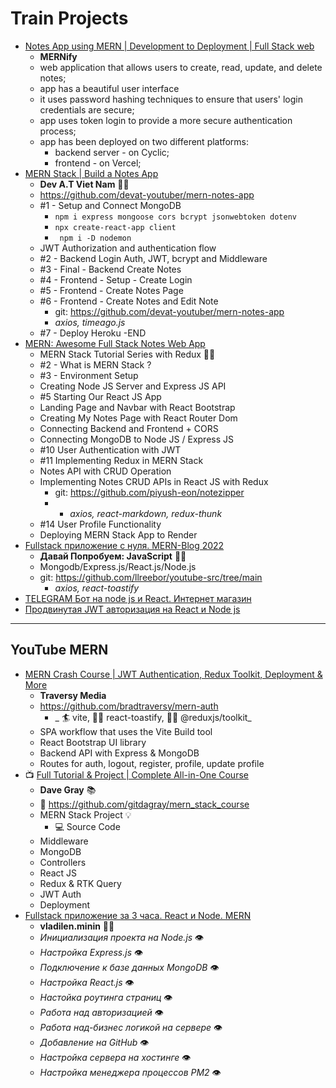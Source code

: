 # Train Projects

* [Notes App using MERN | Development to Deployment | Full Stack web](https://www.youtube.com/watch?v=FH8w0oz2K9I)
  - **MERNify**
  - web application that allows users to create, read, update, and delete notes;
  - app has a beautiful user interface
  - it uses password hashing techniques to ensure that users' login credentials are secure;
  - app uses token login to provide a more secure authentication process;
  - app has been deployed on two different platforms:
      - backend server - on Cyclic;
      - frontend - on Vercel;
* [MERN Stack | Build a Notes App](https://www.youtube.com/playlist?list=PLs4co9a6NhMzi2DQS_I4rqmNZdq-jSpsa)
  + **Dev A.T Viet Nam** 🧑‍🦽
  + https://github.com/devat-youtuber/mern-notes-app
  + #1 - Setup and Connect MongoDB
    - ``npm i express mongoose cors bcrypt jsonwebtoken dotenv``
    - ``npx create-react-app client``
    - `` npm i -D nodemon``
  + JWT Authorization and authentication flow
  + #2 - Backend Login Auth, JWT, bcrypt and Middleware
  + #3 - Final - Backend Create Notes
  + #4 - Frontend - Setup - Create Login
  + #5 - Frontend - Create Notes Page
  + #6 - Frontend - Create Notes and Edit Note
    - git: https://github.com/devat-youtuber/mern-notes-app
    - _axios, timeago.js_
  + #7 - Deploy Heroku -END
* [MERN: Awesome Full Stack Notes Web App](https://www.youtube.com/playlist?list=PLKhlp2qtUcSYC7EffnHzD-Ws2xG-j3aYo)
  + MERN Stack Tutorial Series with Redux 🧑‍🦽
  + #2 - What is MERN Stack ?
  + #3 - Environment Setup
  + Creating Node JS Server and Express JS API
  + #5 Starting Our React JS App
  + Landing Page and Navbar with React Bootstrap
  + Creating My Notes Page with React Router Dom
  + Connecting Backend and Frontend + CORS
  + Connecting MongoDB to Node JS / Express JS
  + #10 User Authentication with JWT
  + #11 Implementing Redux in MERN Stack
  + Notes API with CRUD Operation
  + Implementing Notes CRUD APIs in React JS with Redux
    - git: https://github.com/piyush-eon/notezipper
    - - _axios, react-markdown, redux-thunk_
  + #14 User Profile Functionality
  + Deploying MERN Stack App to Render 
* [Fullstack приложение с нуля. MERN-Blog 2022](https://www.youtube.com/watch?v=QxTeE5EMiWI)
  - **Давай Попробуем: JavaScript** 🧑‍🦽
  - Mongodb/Express.js/React.js/Node.js
  - git: https://github.com/llreebor/youtube-src/tree/main
    - _axios, react-toastify_
* [TELEGRAM Бот на node js и React. Интернет магазин](https://www.youtube.com/watch?v=MzO-0IYkZMU)
* [Продвинутая JWT авторизация на React и Node js](https://www.youtube.com/watch?v=fN25fMQZ2v0)


- - -

## YouTube MERN

* [MERN Crash Course | JWT Authentication, Redux Toolkit, Deployment & More](https://www.youtube.com/watch?v=R4AhvYORZRY)
  + **Traversy Media**
  + https://github.com/bradtraversy/mern-auth
    -  _ 🏄 vite, 🤸‍♀️ react-toastify, 🤹‍♂️ @reduxjs/toolkit_
  + SPA workflow that uses the Vite Build tool
  + React Bootstrap UI library
  + Backend API with Express & MongoDB
  + Routes for auth, logout, register, profile, update profile
* 📺 [Full Tutorial & Project | Complete All-in-One Course](https://www.youtube.com/watch?v=CvCiNeLnZ00&t=3s)
  + **Dave Gray** 📚
  + 🚀 https://github.com/gitdagray/mern_stack_course
  + MERN Stack Project 💡
    - 💻 Source Code
  + Middleware
  + MongoDB
  + Controllers
  + React JS
  + Redux & RTK Query
  + JWT Auth
  + Deployment
* [Fullstack приложение за 3 часа. React и Node. MERN](https://www.youtube.com/watch?v=ivDjWYcKDZI&list=PLqKQF2ojwm3l6OE4-tjLBhUNtJXLebHXP&index=3)
  - **vladilen.minin** 😵‍💫
  - _Инициализация проекта на Node.js_ 👁
  - _Настройка Express.js_ 👁
  - _Подключение к базе данных MongoDB_ 👁
  - _Настройка React.js_ 👁
  - _Настойка роутинга страниц_ 👁
  - _Работа над авторизацией_ 👁
  - _Работа над-бизнес логикой на сервере_ 👁
  - _Добавление на GitHub_ 👁
  - _Настройка сервера на хостинге_ 👁
  - _Настройка менеджера процессов PM2_ 👁



